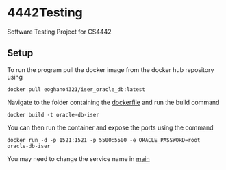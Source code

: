 # 4442Testing
Software Testing Project for CS4442

## Setup
To run the program pull the docker image from the docker hub repository using
```shell
docker pull eoghano4321/iser_oracle_db:latest
```
Navigate to the folder containing the [dockerfile](dockerfile) and run the build command
```shell
docker build -t oracle-db-iser
```
You can then run the container and expose the ports using the command
```shell
docker run -d -p 1521:1521 -p 5500:5500 -e ORACLE_PASSWORD=root oracle-db-iser
```

You may need to change the service name in [main](src/main.py)
